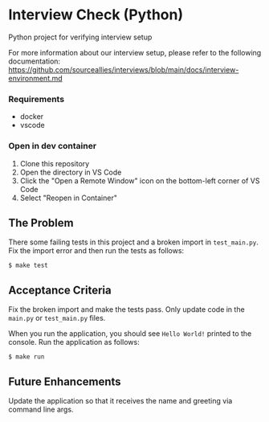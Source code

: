 # Interview Check (Python)
Python project for verifying interview setup

For more information about our interview setup, please refer to the following documentation:
https://github.com/sourceallies/interviews/blob/main/docs/interview-environment.md

### Requirements
 - docker
 - vscode

### Open in dev container
1. Clone this repository
2. Open the directory in VS Code
3. Click the "Open a Remote Window" icon on the bottom-left corner of VS Code
4. Select "Reopen in Container"

## The Problem
There some failing tests in this project and a broken import in `test_main.py`. Fix the import error and then run the tests as follows:

```
$ make test
```

## Acceptance Criteria
Fix the broken import and make the tests pass. Only update code in the `main.py` or `test_main.py` files.

When you run the application, you should see `Hello World!` printed to the console. Run the application as follows:

```
$ make run
```

## Future Enhancements
Update the application so that it receives the name and greeting via command line args.

